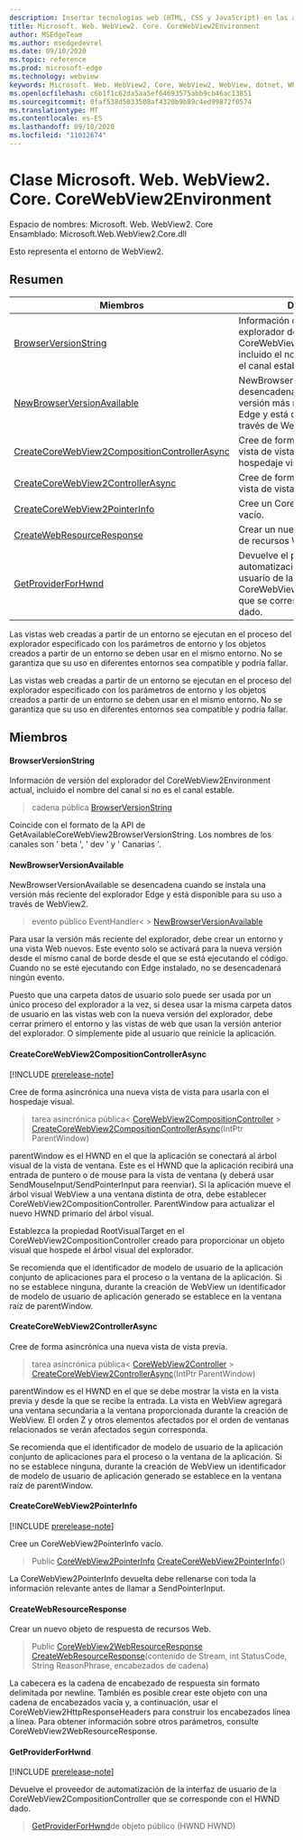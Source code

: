 ```yaml
---
description: Insertar tecnologías web (HTML, CSS y JavaScript) en las aplicaciones nativas con el control Microsoft Edge WebView2
title: Microsoft. Web. WebView2. Core. CoreWebView2Environment
author: MSEdgeTeam
ms.author: msedgedevrel
ms.date: 09/10/2020
ms.topic: reference
ms.prod: microsoft-edge
ms.technology: webview
keywords: Microsoft. Web. WebView2, Core, WebView2, WebView, dotnet, WPF, WinForms, App, Edge, CoreWebView2, CoreWebView2Controller, control de explorador, Edge HTML, Microsoft. Web. WebView2. Core. CoreWebView2Environment
ms.openlocfilehash: c6b1f1c62da5aa5ef64693575abb9cb46ac13851
ms.sourcegitcommit: 0faf538d5033508af4320b9b89c4ed99872f0574
ms.translationtype: MT
ms.contentlocale: es-ES
ms.lasthandoff: 09/10/2020
ms.locfileid: "11012674"
---
```

# Clase Microsoft. Web. WebView2. Core. CoreWebView2Environment 

Espacio de nombres: Microsoft. Web. WebView2. Core \
Ensamblado: Microsoft.Web.WebView2.Core.dll

Esto representa el entorno de WebView2.

## Resumen

 Miembros                        | Descripciones
--------------------------------|---------------------------------------------
[BrowserVersionString](#browserversionstring) | Información de versión del explorador del CoreWebView2Environment actual, incluido el nombre del canal si no es el canal estable.
[NewBrowserVersionAvailable](#newbrowserversionavailable) | NewBrowserVersionAvailable se desencadena cuando se instala una versión más reciente del explorador Edge y está disponible para su uso a través de WebView2.
[CreateCoreWebView2CompositionControllerAsync](#createcorewebview2compositioncontrollerasync) | Cree de forma asincrónica una nueva vista de vista para usarla con el hospedaje visual.
[CreateCoreWebView2ControllerAsync](#createcorewebview2controllerasync) | Cree de forma asincrónica una nueva vista de vista previa.
[CreateCoreWebView2PointerInfo](#createcorewebview2pointerinfo) | Cree un CoreWebView2PointerInfo vacío.
[CreateWebResourceResponse](#createwebresourceresponse) | Crear un nuevo objeto de respuesta de recursos Web.
[GetProviderForHwnd](#getproviderforhwnd) | Devuelve el proveedor de automatización de la interfaz de usuario de la CoreWebView2CompositionController que se corresponde con el HWND dado.

Las vistas web creadas a partir de un entorno se ejecutan en el proceso del explorador especificado con los parámetros de entorno y los objetos creados a partir de un entorno se deben usar en el mismo entorno. No se garantiza que su uso en diferentes entornos sea compatible y podría fallar. 

Las vistas web creadas a partir de un entorno se ejecutan en el proceso del explorador especificado con los parámetros de entorno y los objetos creados a partir de un entorno se deben usar en el mismo entorno. No se garantiza que su uso en diferentes entornos sea compatible y podría fallar.

## Miembros

#### BrowserVersionString 

Información de versión del explorador del CoreWebView2Environment actual, incluido el nombre del canal si no es el canal estable.

> cadena pública [BrowserVersionString](#browserversionstring)

Coincide con el formato de la API de GetAvailableCoreWebView2BrowserVersionString. Los nombres de los canales son ' beta ', ' dev ' y ' Canarias '.

#### NewBrowserVersionAvailable 

NewBrowserVersionAvailable se desencadena cuando se instala una versión más reciente del explorador Edge y está disponible para su uso a través de WebView2.

> evento público EventHandler< > [NewBrowserVersionAvailable](#newbrowserversionavailable)

Para usar la versión más reciente del explorador, debe crear un entorno y una vista Web nuevos. Este evento solo se activará para la nueva versión desde el mismo canal de borde desde el que se está ejecutando el código. Cuando no se esté ejecutando con Edge instalado, no se desencadenará ningún evento.

Puesto que una carpeta datos de usuario solo puede ser usada por un único proceso del explorador a la vez, si desea usar la misma carpeta datos de usuario en las vistas web con la nueva versión del explorador, debe cerrar primero el entorno y las vistas de web que usan la versión anterior del explorador. O simplemente pide al usuario que reinicie la aplicación.

#### CreateCoreWebView2CompositionControllerAsync 

[!INCLUDE [prerelease-note](../../includes/prerelease-note.md)]

Cree de forma asincrónica una nueva vista de vista para usarla con el hospedaje visual.

> tarea asincrónica pública< [CoreWebView2CompositionController](microsoft-web-webview2-core-corewebview2compositioncontroller.md)  >  [CreateCoreWebView2CompositionControllerAsync](#createcorewebview2compositioncontrollerasync)(IntPtr ParentWindow)

parentWindow es el HWND en el que la aplicación se conectará al árbol visual de la vista de ventana. Este es el HWND que la aplicación recibirá una entrada de puntero o de mouse para la vista de ventana (y deberá usar SendMouseInput/SendPointerInput para reenviar). Si la aplicación mueve el árbol visual WebView a una ventana distinta de otra, debe establecer CoreWebView2CompositionController. ParentWindow para actualizar el nuevo HWND primario del árbol visual.

Establezca la propiedad RootVisualTarget en el CoreWebView2CompositionController creado para proporcionar un objeto visual que hospede el árbol visual del explorador.

Se recomienda que el identificador de modelo de usuario de la aplicación conjunto de aplicaciones para el proceso o la ventana de la aplicación. Si no se establece ninguna, durante la creación de WebView un identificador de modelo de usuario de aplicación generado se establece en la ventana raíz de parentWindow.

#### CreateCoreWebView2ControllerAsync 

Cree de forma asincrónica una nueva vista de vista previa.

> tarea asincrónica pública< [CoreWebView2Controller](microsoft-web-webview2-core-corewebview2controller.md)  >  [CreateCoreWebView2ControllerAsync](#createcorewebview2controllerasync)(IntPtr ParentWindow)

parentWindow es el HWND en el que se debe mostrar la vista en la vista previa y desde la que se recibe la entrada. La vista en WebView agregará una ventana secundaria a la ventana proporcionada durante la creación de WebView. El orden Z y otros elementos afectados por el orden de ventanas relacionados se verán afectados según corresponda.

Se recomienda que el identificador de modelo de usuario de la aplicación conjunto de aplicaciones para el proceso o la ventana de la aplicación. Si no se establece ninguna, durante la creación de WebView un identificador de modelo de usuario de aplicación generado se establece en la ventana raíz de parentWindow.

#### CreateCoreWebView2PointerInfo 

[!INCLUDE [prerelease-note](../../includes/prerelease-note.md)]

Cree un CoreWebView2PointerInfo vacío.

> Public [CoreWebView2PointerInfo](microsoft-web-webview2-core-corewebview2pointerinfo.md) [CreateCoreWebView2PointerInfo](#createcorewebview2pointerinfo)()

La CoreWebView2PointerInfo devuelta debe rellenarse con toda la información relevante antes de llamar a SendPointerInput.

#### CreateWebResourceResponse 

Crear un nuevo objeto de respuesta de recursos Web.

> Public [CoreWebView2WebResourceResponse](microsoft-web-webview2-core-corewebview2webresourceresponse.md) [CreateWebResourceResponse](#createwebresourceresponse)(contenido de Stream, int StatusCode, String ReasonPhrase, encabezados de cadena)

La cabecera es la cadena de encabezado de respuesta sin formato delimitada por newline. También es posible crear este objeto con una cadena de encabezados vacía y, a continuación, usar el CoreWebView2HttpResponseHeaders para construir los encabezados línea a línea. Para obtener información sobre otros parámetros, consulte CoreWebView2WebResourceResponse.

#### GetProviderForHwnd 

[!INCLUDE [prerelease-note](../../includes/prerelease-note.md)]

Devuelve el proveedor de automatización de la interfaz de usuario de la CoreWebView2CompositionController que se corresponde con el HWND dado.

> [GetProviderForHwnd](#getproviderforhwnd)de objeto público (HWND HWND)

